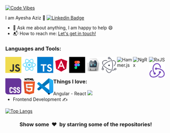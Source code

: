 [![Code Vibes](https://raw.githubusercontent.com/Ileriayo/markdown-badges/master/badges/codeforces.svg)](https://www.youtube.com/watch?v=3Qss9KQX5qo&list=PLW1m6MmU0jjnO1GAYmQe_DG9IU4I0xxkp)

I am Ayesha Aziz 👋
[![Linkedin Badge](https://img.shields.io/badge/-ayeshaaziz-blue?style=flat-square&logo=Linkedin&logoColor=white&link=https://www.linkedin.com/in/ayesha-aziz-8228az8)](https://www.linkedin.com/in/ayesha-aziz-8228az8)


<!-- 
- 🎯 Portfolio website: [Portfolio](https://ayeshaaziz.github.io/) -->
- 💬 Ask me about anything, I am happy to help :smile:
- 📬 How to reach me: [Let's get in touch!][linkedin]

### Languages and Tools: 

<!-- JavaScript -->
<img align="left" alt="JavaScript" width="50px" src="https://raw.githubusercontent.com/github/explore/main/topics/javascript/javascript.png" />

<!-- React -->
<img align="left" alt="React" width="50px" src="https://raw.githubusercontent.com/github/explore/main/topics/react/react.png" />

<!-- TypeScript -->
<img align="left" alt="TypeScript" width="50px" src="https://raw.githubusercontent.com/github/explore/main/topics/typescript/typescript.png" />

<!-- Angular -->
<img align="left" alt="Angular" width="50px" src="https://raw.githubusercontent.com/github/explore/main/topics/angular/angular.png" />

<!-- Figma -->
<img align="left" alt="Figma" width="50px" src="https://raw.githubusercontent.com/github/explore/main/topics/figma/figma.png" />

<!-- Cordova -->
<img align="left" alt="Cordova" width="50px" src="https://raw.githubusercontent.com/github/explore/main/topics/cordova/cordova.png" />

<!-- Electron -->
<img align="left" alt="Electron" width="50px" src="https://raw.githubusercontent.com/github/explore/main/topics/electron/electron.png" />

<!-- Hammer.js -->
<!-- <img align="left" alt="Hammer.js" width="50px" src="https://raw.githubusercontent.com/hammerjs/hammer.js/master/hammer.png" /> -->
<img align="left" alt="Hammer.js" width="50px" src="https://libreriasjs.com/wp-content/uploads/2021/12/hammerjs.jpg" />

<!-- NgRx -->
<img align="left" alt="NgRx" width="50px" src="https://ngrx.io/assets/images/badge.png" />


<!-- RxJS -->
<img align="left" alt="RxJS" width="50px" src="https://w7.pngwing.com/pngs/650/439/png-transparent-rxjs-hd-logo-thumbnail.png" />

<!-- Redux -->
<img align="left" alt="Redux" width="50px" src="https://raw.githubusercontent.com/github/explore/main/topics/redux/redux.png" />

<img align="left" alt="CSS3" width="50px" src="https://raw.githubusercontent.com/github/explore/80688e429a7d4ef2fca1e82350fe8e3517d3494d/topics/css/css.png" />
<img align="left" alt="HTML5" width="50px" src="https://raw.githubusercontent.com/github/explore/80688e429a7d4ef2fca1e82350fe8e3517d3494d/topics/html/html.png" />
<img align="left" alt="Visual Studio Code" width="50px" src="https://raw.githubusercontent.com/github/explore/80688e429a7d4ef2fca1e82350fe8e3517d3494d/topics/visual-studio-code/visual-studio-code.png" /> 

<br>
<br>

### Things I love:
- Angular - React <img src="https://media4.giphy.com/media/v1.Y2lkPTc5MGI3NjExYnJ3YnJzaXA1czVycXg5NXlxZjhpZWpibjhzMXBzNDMzeGFwaWx6ZSZlcD12MV9pbnRlcm5hbF9naWZfYnlfaWQmY3Q9Zw/SRk34eQg51mlvazIjC/giphy.gif" width="30"> 
- Frontend Development ✍️


<!-- ### :zap: Github Stats
<p>
    <a href="https://gitstats.me/ayeshaaziz" target="_blank"> 
        <img src="https://github-readme-stats.vercel.app/api?username=ayeshaaziz&&show_icons=true&hi&theme=dark&count_private=true&include_all_commits=true">
    </a>
</p> -->

[![Top Langs](https://github-readme-stats.vercel.app/api/top-langs/?username=ayeshaaziz&layout=compact)](https://github.com/anuraghazra/github-readme-stats)
<div align="center">
<h3 align="center">Show some &nbsp;❤️&nbsp; by starring some of the repositories!</h3>

<!--[website]: -->
[linkedin]: https://www.linkedin.com/in/ayesha-aziz-8228az8
